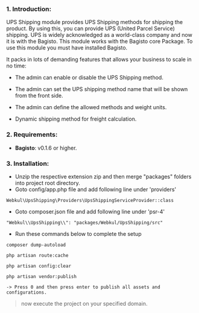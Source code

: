 ### 1. Introduction:

UPS Shipping module provides UPS Shipping methods for shipping the product. By using this, you can provide UPS (United Parcel Service) shipping. UPS is widely acknowledged as a world-class company and now it is with the Bagisto.
This module works with the Bagisto core Package. To use this module you must have installed Bagisto.

It packs in lots of demanding features that allows your business to scale in no time:

* The admin can enable or disable the UPS Shipping method.

* The admin can set the UPS shipping method name that will be shown from the front side.

* The admin can define the allowed methods and weight units.

* Dynamic shipping method for freight calculation.

### 2. Requirements:

* **Bagisto**: v0.1.6 or higher.

### 3. Installation:

* Unzip the respective extension zip and then merge "packages" folders into project root directory.
* Goto config/app.php file and add following line under 'providers'

~~~
Webkul\UpsShipping\Providers\UpsShippingServiceProvider::class
~~~

* Goto composer.json file and add following line under 'psr-4'

~~~
"Webkul\\UpsShipping\\": "packages/Webkul/UpsShipping/src"
~~~

* Run these commands below to complete the setup

~~~
composer dump-autoload
~~~

~~~
php artisan route:cache
~~~

~~~
php artisan config:clear
~~~

~~~
php artisan vendor:publish

-> Press 0 and then press enter to publish all assets and configurations.
~~~

> now execute the project on your specified domain.